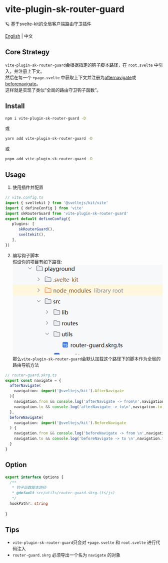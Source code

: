 # vite-plugin-sk-router-guard
🪐 基于svelte-kit的全局客户端路由守卫插件

[English](https://github.com/baiwusanyu-c/unplugin-vue-ce/blob/master/README.md) | 中文

## Core Strategy
`vite-plugin-sk-router-guard`会根据指定的钩子脚本路径，在 `root.svelte` 中引入，并注册上下文。  
然后在每一个 `+page.svelte` 中获取上下文并注册为[afternavigate](https://kit.svelte.dev/docs/modules#$app-navigation-afternavigate)或
[beforenavigate](https://kit.svelte.dev/docs/modules#$app-navigation-beforenavigate)。  
这样就是实现了类似“全局的路由守卫钩子函数”。

## Install

```bash
npm i vite-plugin-sk-router-guard -D
```
或
```bash
yarn add vite-plugin-sk-router-guard -D
```
或
```bash
pnpm add vite-plugin-sk-router-guard -D
```

## Usage
1. 使用插件并配置

```typescript
// vite.config.ts
import { sveltekit } from '@sveltejs/kit/vite'
import { defineConfig } from 'vite'
import skRouterGuard from 'vite-plugin-sk-router-guard'
export default defineConfig({
   plugins: [
      skRouterGuard(),
      sveltekit(),
   ],
})
```

2. 编写钩子脚本  
假设你的项目有如下路径:  
![img.png](public/img.png)  
那么`vite-plugin-sk-router-guard`会默认加载这个路径下的脚本作为全局的路由导航方法  

```typescript
// router-guard.skrg.ts
export const navigate = {
  afterNavigate(
    navigation: import('@sveltejs/kit').AfterNavigate
  ){
    navigation.from && console.log('afterNavigate -> from\n',navigation.from.url.href)
    navigation.to && console.log('afterNavigate -> to\n',navigation.to.url.href)
  },
  beforeNavigate(
    navigation: import('@sveltejs/kit').BeforeNavigate
  ) {
    navigation.from && console.log('beforeNavigate -> from \n',navigation.from.url.href)
    navigation.to && console.log('beforeNavigate -> to \n',navigation.to.url.href)
  }
}

```

## Option

```typescript
export interface Options {
  /**
   * 钩子函数脚本路径
   * @default src/utils/router-guard.skrg.(ts/js)
   */
  hookPath?: string

}
```

## Tips
* `vite-plugin-sk-router-guard`只会对 `+page.svelte` 和 `root.svelte` 进行代码注入
* `router-guard.skrg` 必须导出一个名为 `navigate` 的对象
